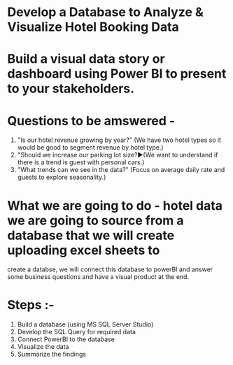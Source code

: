 # Develop a Database to Analyze & Visualize Hotel Booking Data
# Build a visual data story or dashboard using Power BI to present to your stakeholders.

# Questions to be amswered -
1. "Is our hotel revenue growing by year?" (We have two hotel types so it would be good to segment revenue by hotel type.)
2. "Should we increase our parking lot size?►(We want to understand if there is a trend is guest with personal cars.)
3. "What trends can we see in the data?" (Focus on average daily rate and guests to explore seasonality.)

# What we are going to do - hotel data we are going to source from a database that we will create uploading excel sheets to
  create a databse, we will connect this database to powerBI and answer some business questions and have a visual product at the end.

# Steps :-
1. Build a database (using MS SQL Server Studio) 
2. Develop the SQL Query for required data
3. Connect PowerBI to the database
4. Visualize the data
5. Summarize the findings
